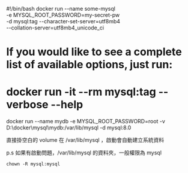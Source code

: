 #!/bin/bash
docker run --name some-mysql \
-e MYSQL_ROOT_PASSWORD=my-secret-pw \
-d mysql:tag --character-set-server=utf8mb4 \
--collation-server=utf8mb4_unicode_ci



# If you would like to see a complete list of available options, just run:
# docker run -it --rm mysql:tag --verbose --help

docker run --name mydb -e MYSQL_ROOT_PASSWORD=root -v D:\docker\mysql\mydb:/var/lib/mysql -d mysql:8.0


直接掛空白的 volume 在 /var/lib/mysql ，啟動會自動建立系統資料

p.s 如果有啟動問題，/var/lib/mysql 的資料夾，一般權限為 mysql

```
chown -R mysql:mysql

```
